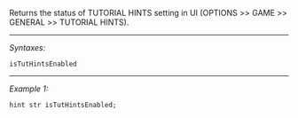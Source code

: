Returns the status of TUTORIAL HINTS setting in UI (OPTIONS >> GAME >> GENERAL >> TUTORIAL HINTS).


---
*Syntaxes:*

`isTutHintsEnabled`

---
*Example 1:*

```sqf
hint str isTutHintsEnabled;
```
